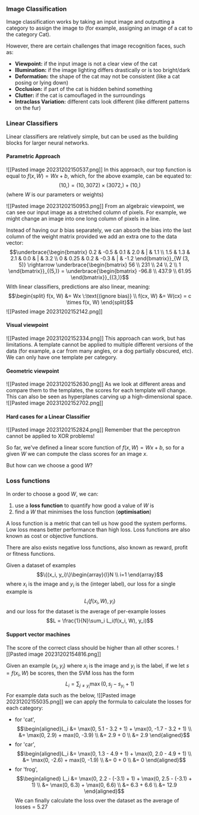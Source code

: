 ### Image Classification
Image classification works by taking an input image and outputting a category to assign the image to (for example, assigning an image of a cat to the category Cat).

However, there are certain challenges that image recognition faces, such as:
- **Viewpoint:** if the input image is not a clear view of the cat
- **Illumination:** if the image lighting differs drastically or is too bright/dark
- **Deformation:** the shape of the cat may not be consistent (like a cat posing or lying down)
- **Occlusion:** if part of the cat is hidden behind something
- **Clutter:** if the cat is camouflaged in the surroundings 
- **Intraclass Variation:** different cats look different (like different patterns on the fur)

### Linear Classifiers
Linear classifiers are relatively simple, but can be used as the building blocks for larger neural networks.

#### Parametric Approach
![[Pasted image 20231202150537.png]]
In this approach, our top function is equal to $f(x, W) = Wx + b$, which, for the above example, can be equated to: $$(10,) = (10, 3072) \times (3072,) + (10,)$$ (where $W$ is our parameters or weights)

![[Pasted image 20231202150953.png]]
From an algebraic viewpoint, we can see our input image as a stretched column of pixels. For example, we might change an image into one long column of pixels in a line.

Instead of having our $b$ bias separately, we can absorb the bias into the last column of the weight matrix provided we add an extra one to the data vector: $$\underbrace{\begin{bmatrix} 0.2 & -0.5 & 0.1 & 2.0 & | & 1.1 \\ 1.5 & 1.3 & 2.1 & 0.0 & | & 3.2 \\ 0 & 0.25 & 0.2 & -0.3 & | & -1.2 \end{bmatrix}}_{W (3, 5)} \rightarrow \underbrace{\begin{bmatrix} 56 \\ 231 \\ 24 \\ 2 \\ 1 \end{bmatrix}}_{(5,)} = \underbrace{\begin{bmatrix} -96.8 \\ 437.9 \\ 61.95 \end{bmatrix}}_{(3,)}$$
With linear classifiers, predictions are also linear, meaning: $$\begin{split} f(x, W) &= Wx \:\text{(ignore bias)} \\ f(cx, W) &= W(cx) = c \times f(x, W) \end{split}$$ ![[Pasted image 20231202152142.png]]

#### Visual viewpoint
![[Pasted image 20231202152334.png]]
This approach can work, but has limitations. A template cannot be applied to multiple different versions of the data (for example, a car from many angles, or a dog partially obscured, etc). We can only have one template per category.

#### Geometric viewpoint
![[Pasted image 20231202152630.png]]
As we look at different areas and compare them to the templates, the scores for each template will change. This can also be seen as hyperplanes carving up a high-dimensional space.
![[Pasted image 20231202152702.png]]

#### Hard cases for a Linear Classifier
![[Pasted image 20231202152824.png]]
Remember that the perceptron cannot be applied to XOR problems!

So far, we've defined a linear score function of $f(x, W) = Wx + b$, so for a given $W$ we can compute the class scores for an image $x$.

But how can we choose a good $W$?

### Loss functions
In order to choose a good $W$, we can:
1. use a **loss function** to quantify how good a value of $W$ is
2. find a $W$ that minimises the loss function (**optimisation**)

A loss function is a metric that can tell us how good the system performs. Low loss means better performance than high loss. Loss functions are also known as cost or objective functions.

There are also exists negative loss functions, also known as reward, profit or fitness functions.

Given a dataset of examples $$\{(x_i, y_i)\}\begin{array}{l}N \\ i=1 \end{array}$$where $x_i$ is the image and $y_i$ is the (integer label), our loss for a single example is $$L_i(f(x_i, W), y_i)$$and our loss for the dataset is the average of per-example losses $$L = \frac{1}{N}\sum_i L_i(f(x_i, W), y_i)$$
#### Support vector machines
The score of the correct class should be higher than all other scores.
![[Pasted image 20231202154816.png]]

Given an example ($x_i, y_i$) where $x_i$ is the image and $y_i$ is the label, if we let $s = f(x_i, W)$ be scores, then the SVM loss has the form $$L_i = {\sum}_{j \neq y_i}\max(0, s_j - s_{y_i} + 1)$$
For example data such as the below, ![[Pasted image 20231202155035.png]]
we can apply the formula to calculate the losses for each category:
- for 'cat', $$\begin{aligned}L_i &= \max(0, 5.1 - 3.2 + 1) + \max(0, -1.7 - 3.2 + 1) \\ &= \max(0, 2.9) + max(0, -3.9) \\ &= 2.9 + 0 \\ &= 2.9 \end{aligned}$$
- for 'car', $$\begin{aligned}L_i &= \max(0, 1.3 - 4.9 + 1) + \max(0, 2.0 - 4.9 + 1) \\ &= \max(0, -2.6) + max(0, -1.9) \\ &= 0 + 0 \\ &= 0 \end{aligned}$$
- for 'frog', $$\begin{aligned} L_i &= \max(0, 2.2 - (-3.1) + 1) + \max(0, 2.5 - (-3.1) + 1) \\ &= \max(0, 6.3) + \max(0, 6.6) \\ &= 6.3 + 6.6 \\ &= 12.9 \end{aligned}$$
We can finally calculate the loss over the dataset as the average of losses = 5.27

